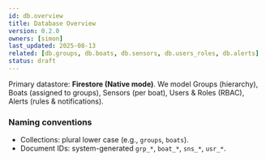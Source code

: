 ```yaml
---
id: db.overview
title: Database Overview
version: 0.2.0
owners: [simon]
last_updated: 2025-08-13
related: [db.groups, db.boats, db.sensors, db.users_roles, db.alerts]
status: draft
---
```


Primary datastore: **Firestore (Native mode)**.
We model Groups (hierarchy), Boats (assigned to groups), Sensors (per boat), Users & Roles (RBAC), Alerts (rules & notifications).

### Naming conventions
- Collections: plural lower case (e.g., `groups`, `boats`).
- Document IDs: system-generated `grp_*`, `boat_*`, `sns_*`, `usr_*`.
